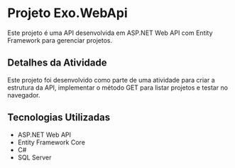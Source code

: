 # Projeto Exo.WebApi

Este projeto é uma API desenvolvida em ASP.NET Web API com Entity Framework para gerenciar projetos.

## Detalhes da Atividade

Este projeto foi desenvolvido como parte de uma atividade para criar a estrutura da API, implementar o método GET para listar projetos e testar no navegador.

## Tecnologias Utilizadas

- ASP.NET Web API
- Entity Framework Core
- C#
- SQL Server
